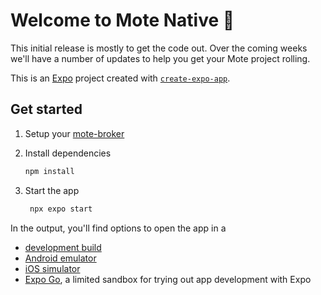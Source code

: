 # Welcome to Mote Native 👋
This initial release is mostly to get the code out.  Over the coming weeks we'll have a number of updates to help you get your Mote project rolling.


This is an [Expo](https://expo.dev) project created with [`create-expo-app`](https://www.npmjs.com/package/create-expo-app).

## Get started
1. Setup your [mote-broker]()
1. Install dependencies

   ```bash
   npm install
   ```

2. Start the app

   ```bash
    npx expo start
   ```

In the output, you'll find options to open the app in a

- [development build](https://docs.expo.dev/develop/development-builds/introduction/)
- [Android emulator](https://docs.expo.dev/workflow/android-studio-emulator/)
- [iOS simulator](https://docs.expo.dev/workflow/ios-simulator/)
- [Expo Go](https://expo.dev/go), a limited sandbox for trying out app development with Expo

